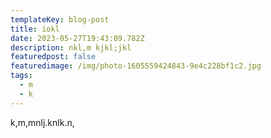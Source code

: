 ```yaml
---
templateKey: blog-post
title: iokl
date: 2023-05-27T19:43:09.782Z
description: nkl,m kjkl;jkl
featuredpost: false
featuredimage: /img/photo-1605559424843-9e4c228bf1c2.jpg
tags:
  - m
  - k
---
```

k﻿,m,mnlj.knlk.n,